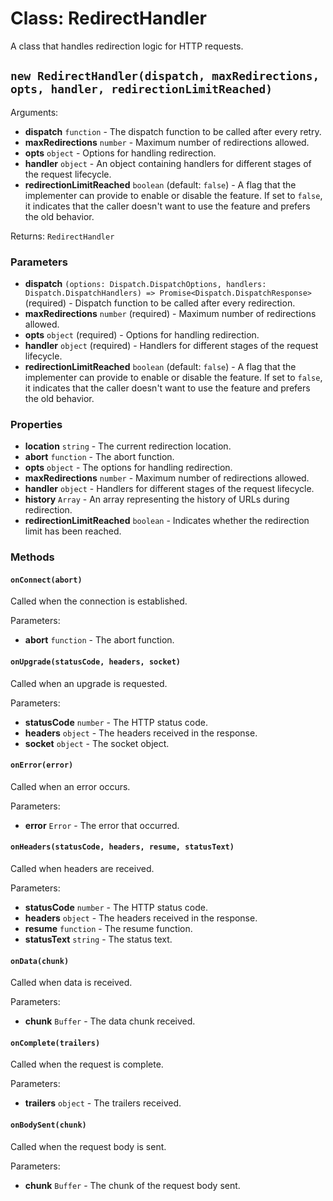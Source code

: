 ﻿# Class: RedirectHandler

A class that handles redirection logic for HTTP requests.

## `new RedirectHandler(dispatch, maxRedirections, opts, handler, redirectionLimitReached)`

Arguments:

- **dispatch** `function` - The dispatch function to be called after every retry.
- **maxRedirections** `number` - Maximum number of redirections allowed.
- **opts** `object` - Options for handling redirection.
- **handler** `object` - An object containing handlers for different stages of the request lifecycle.
- **redirectionLimitReached** `boolean` (default: `false`) - A flag that the implementer can provide to enable or disable the feature. If set to `false`, it indicates that the caller doesn't want to use the feature and prefers the old behavior.

Returns: `RedirectHandler`

### Parameters

- **dispatch** `(options: Dispatch.DispatchOptions, handlers: Dispatch.DispatchHandlers) => Promise<Dispatch.DispatchResponse>` (required) - Dispatch function to be called after every redirection.
- **maxRedirections** `number` (required) - Maximum number of redirections allowed.
- **opts** `object` (required) - Options for handling redirection.
- **handler** `object` (required) - Handlers for different stages of the request lifecycle.
- **redirectionLimitReached** `boolean` (default: `false`) - A flag that the implementer can provide to enable or disable the feature. If set to `false`, it indicates that the caller doesn't want to use the feature and prefers the old behavior.

### Properties

- **location** `string` - The current redirection location.
- **abort** `function` - The abort function.
- **opts** `object` - The options for handling redirection.
- **maxRedirections** `number` - Maximum number of redirections allowed.
- **handler** `object` - Handlers for different stages of the request lifecycle.
- **history** `Array` - An array representing the history of URLs during redirection.
- **redirectionLimitReached** `boolean` - Indicates whether the redirection limit has been reached.

### Methods

#### `onConnect(abort)`

Called when the connection is established.

Parameters:

- **abort** `function` - The abort function.

#### `onUpgrade(statusCode, headers, socket)`

Called when an upgrade is requested.

Parameters:

- **statusCode** `number` - The HTTP status code.
- **headers** `object` - The headers received in the response.
- **socket** `object` - The socket object.

#### `onError(error)`

Called when an error occurs.

Parameters:

- **error** `Error` - The error that occurred.

#### `onHeaders(statusCode, headers, resume, statusText)`

Called when headers are received.

Parameters:

- **statusCode** `number` - The HTTP status code.
- **headers** `object` - The headers received in the response.
- **resume** `function` - The resume function.
- **statusText** `string` - The status text.

#### `onData(chunk)`

Called when data is received.

Parameters:

- **chunk** `Buffer` - The data chunk received.

#### `onComplete(trailers)`

Called when the request is complete.

Parameters:

- **trailers** `object` - The trailers received.

#### `onBodySent(chunk)`

Called when the request body is sent.

Parameters:

- **chunk** `Buffer` - The chunk of the request body sent.
